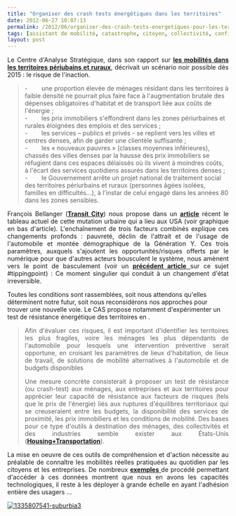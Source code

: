 ```yaml
---
title: "Organiser des crash tests énergétiques dans les territoires"
date: 2012-06-27 10:07:13
permalink: /2012/06/organiser-des-crash-tests-energetiques-pour-les-territoires.html
tags: [assistant de mobilité, catastrophe, citoyen, collectivité, confiance, donnée data, données réelles, intelligence collective, management de la mobilité, Précarité, transition générationnelle]
layout: post
---
```


<p style="text-align: justify">Le Centre d'Analyse Stratégique, dans son rapport sur <a href="http://www.strategie.gouv.fr/content/rapport-les-nouvelles-mobilites-dans-les-territoires-periurbains-et-ruraux" target="_blank"><strong>les mobilités dans les territoires périubains et ruraux</strong></a>, décrivait un scénario noir possible dès 2015 : le risque de l'inaction.</p> <blockquote> <p>-        une proportion élevée de ménages résidant dans les territoires à faible densité ne pourrait plus faire face à l'augmentation brutale des dépenses obligatoires d'habitat et de transport liée aux coûts de l'énergie ; <br />-        les prix immobiliers s'effondrent dans les zones périurbaines et rurales éloignées des emplois et des services ;<br />-        les services – publics et privés - se replient vers les villes et centres denses, afin de garder une clientèle suffisante ;<br />-        les « nouveaux pauvres » (classes moyennes inférieures), chassés des villes denses par la hausse des prix immobiliers se réfugient dans ces espaces délaissés où ils vivent à moindres coûts, à l'écart des services quotidiens assurés dans les territoires denses ;<br />-        le Gouvernement arrête un projet national de traitement social des territoires périurbains et ruraux (personnes âgées isolées, familles en difficultés…), à l'instar de celui engagé dans les années 80 dans les zones sensibles.</p> </blockquote> <p style="text-align: justify">François Bellanger (<a href="http://transit-city.blogspot.fr/" target="_blank"><strong>Transit City</strong></a>) nous propose dans un <a href="http://transit-city.blogspot.fr/2012/06/la-revolution-urbaine-americaine-en.html" target="_blank"><strong>article</strong></a> récent le tableau actuel de cette mutation urbaine qui a lieu aux USA (voir graphique en bas d'article). L'enchaînement de trois facteurs combinés explique ces changements profonds : pauvreté, déclin de l'attrait et de l'usage de l'automobile et montée démographique de la Génération Y. Ces trois paramètres, auxquels s'ajoutent les opportunités/risques offerts par le numérique pour que d'autres acteurs bousculent le système, nous amènent vers le point de basculement (voir un <a href="https://gabrielplassat.github.io/transportsdufutur/2012/01/le-point-de-basculement-automobile-siege-mobile-20-tippingpoint.html" target="_blank"><strong>précédent article</strong> </a>sur ce sujet #tippingpoint) : Ce moment singulier qui conduit à un changement d'état irreversible.</p>   <!--more-->  Toutes les conditions sont rassemblées, soit nous attendons qu'elles déterminent notre futur, soit nous reconsidérons nos approches pour trouver une nouvelle voie. Le CAS propose notamment d'expérimenter un test de résistance énergétique des territoires en . <blockquote> <p style="text-align: justify">Afin d'évaluer ces risques, il est important d'identifier les  territoires les plus fragiles, voire les ménages les plus dépendants de  l'automobile pour lesquels une intervention préventive serait opportune,  en croisant les paramètres de lieux d'habitation, de lieux de travail,  de solutions de mobilité alternatives à l'automobile et de budgets  disponibles</p> <p style="text-align: justify">Une mesure concrète consisterait à proposer un test de résistance (ou  crash-test) aux ménages, aux entreprises et aux territoires pour  apprécier leur capacité de résistance aux facteurs de risques (tels que  le prix de l'énergie) liés aux ruptures d'équilibres territoriaux qui se  creuseraient entre les budgets, la disponibilité des services de  proximité, les prix immobiliers et les conditions de mobilité. Des bases pour ce type  d'outils à destination des ménages, des collectivités et des industries  semble exister aux États-Unis (<a href="http://htaindex.cnt.org/" target="_blank"><strong>Housing+Transportation</strong></a>).</p> </blockquote> <p style="text-align: justify">La mise en oeuvre de ces outils de compréhension et d'action nécessite au préalable de connaître les mobilités réelles pratiquées au quotidien par les citoyens et les entreprises. De nombreux <a href="https://gabrielplassat.github.io/transportsdufutur/2012/06/les-donnees-peuvent-changer-nos-pratiques-et-notre-rapport-aux-autres.html" target="_blank"><strong>exemples</strong> </a>de procédé permettant d'accéder à ces données montrent que nous en avons les capacités technologiques, il reste à les déployer à grande échelle en ayant l'adhésion entière des usagers ...</p> <p style="text-align: justify"><a class="asset-img-link" href="https://gabrielplassat.github.io/transportsdufutur/wp-content/uploads/sites/6/old/6a0120a66d2ad4970b017615dca9ae970c-pi.jpg"><img alt="1335807541-suburbia3" class="asset  asset-image at-xid-6a0120a66d2ad4970b017615dca9ae970c" src="/wp-content/uploads/sites/6/old/6a0120a66d2ad4970b017615dca9ae970c-500wi.jpg" style="margin-left: auto;margin-right: auto" title="1335807541-suburbia3" /></a><br /><br /></p>
